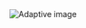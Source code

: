 <picture>
  <source media="(prefers-color-scheme: dark)" srcset="images/dark_mode.png">
  <source media="(prefers-color-scheme: light)" srcset="images/light_mode.png">
  <img alt="Adaptive image">
</picture>
